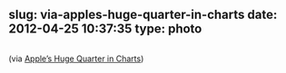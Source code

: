 slug: via-apples-huge-quarter-in-charts
date: 2012-04-25 10:37:35
type: photo
---

<a href="http://www.readwriteweb.com/archives/apple-huge-quarter-in-charts.php?utm_source=feedburner&utm_medium=feed&utm_campaign=Feed: splatf (SplatF)"><img src="{{@asset.url swerner/tumblr/2012-04-25-via-apples-huge-quarter-in-charts-2c1d708f8a.gif}}" alt=""/></a>

(via [Apple’s Huge Quarter in Charts](http://www.readwriteweb.com/archives/apple-huge-quarter-in-charts.php?utm_source=feedburner&utm_medium=feed&utm_campaign=Feed:%20splatf%20(SplatF)))
